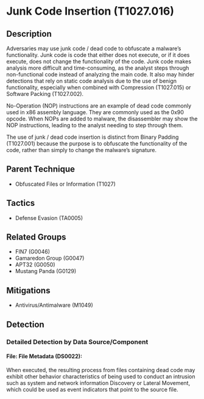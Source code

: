 # Junk Code Insertion (T1027.016)

## Description
Adversaries may use junk code / dead code to obfuscate a malware’s functionality. Junk code is code that either does not execute, or if it does execute, does not change the functionality of the code. Junk code makes analysis more difficult and time-consuming, as the analyst steps through non-functional code instead of analyzing the main code. It also may hinder detections that rely on static code analysis due to the use of benign functionality, especially when combined with Compression (T1027.015) or Software Packing (T1027.002).

No-Operation (NOP) instructions are an example of dead code commonly used in x86 assembly language. They are commonly used as the 0x90 opcode. When NOPs are added to malware, the disassembler may show the NOP instructions, leading to the analyst needing to step through them.

The use of junk / dead code insertion is distinct from Binary Padding (T1027.001) because the purpose is to obfuscate the functionality of the code, rather than simply to change the malware’s signature.   

## Parent Technique
- Obfuscated Files or Information (T1027)

## Tactics
- Defense Evasion (TA0005)

## Related Groups
- FIN7 (G0046)
- Gamaredon Group (G0047)
- APT32 (G0050)
- Mustang Panda (G0129)

## Mitigations
- Antivirus/Antimalware (M1049)

## Detection

### Detailed Detection by Data Source/Component
#### File: File Metadata (DS0022): 
When executed, the resulting process from files containing dead code may exhibit other behavior characteristics of being used to conduct an intrusion such as system and network information Discovery or Lateral Movement, which could be used as event indicators that point to the source file.

